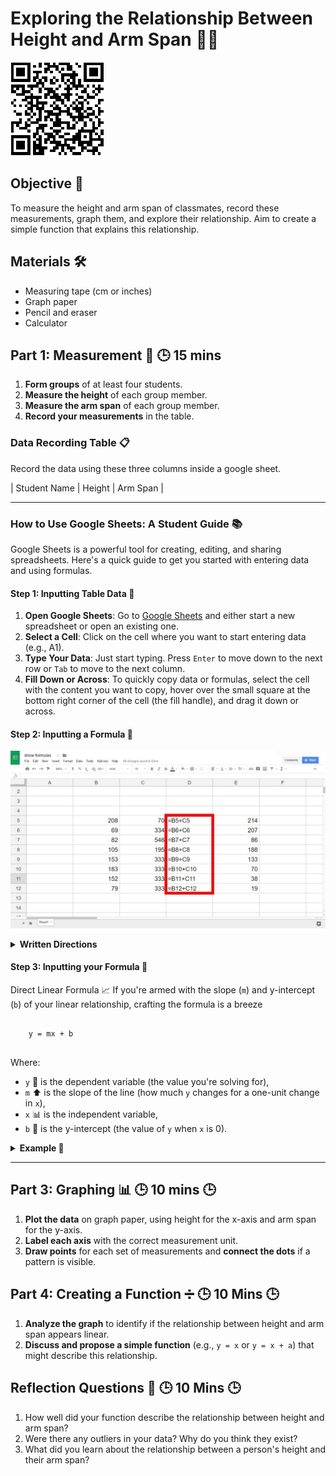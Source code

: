 # Exploring the Relationship Between Height and Arm Span 📏🤲

![qr_link](qr_link.png)

## Objective 🎯
To measure the height and arm span of classmates, record these measurements, graph them, and explore their relationship. Aim to create a simple function that explains this relationship.

## Materials 🛠️
- Measuring tape (cm or inches)
- Graph paper
- Pencil and eraser
- Calculator

## Part 1: Measurement 📐  🕒 15 mins 
1. **Form groups** of at least four students. 
2. **Measure the height** of each group member. 
3. **Measure the arm span** of each group member. 
4. **Record your measurements** in the table. 

### Data Recording Table 📋
Record the data using these three columns inside a google sheet. 

| Student Name | Height | Arm Span |

---

### How to Use Google Sheets: A Student Guide 📚

Google Sheets is a powerful tool for creating, editing, and sharing spreadsheets. Here's a quick guide to get you started with entering data and using formulas.

#### Step 1: Inputting Table Data 📝

1. **Open Google Sheets**: Go to [Google Sheets](https://sheets.google.com) and either start a new spreadsheet or open an existing one.
2. **Select a Cell**: Click on the cell where you want to start entering data (e.g., A1).
3. **Type Your Data**: Just start typing. Press `Enter` to move down to the next row or `Tab` to move to the next column.
4. **Fill Down or Across**: To quickly copy data or formulas, select the cell with the content you want to copy, hover over the small square at the bottom right corner of the cell (the fill handle), and drag it down or across.


#### Step 2: Inputting a Formula 🔢 

![ex2](better_example.jpeg)

<details>
<summary><strong> Written Directions </strong></summary>
  
  1. **Select a Cell for Your Formula**: Click on the cell where you want the result of the formula to appear. <br>
  2. **Start with an Equals Sign**: Every formula begins with an equals sign (`=`). This tells Google Sheets that what follows is a formula.<br>
  3. **Type Your Formula**: After the equals sign, type your formula. For example, to sum numbers in cells A1 through A5, you would type `=SUM(A1:A5)`. <br>
  4. **Press Enter**: Once you've typed your formula, press `Enter` to run it. The cell will now display the result. <br>
     
</details>

#### Step 3: Inputting your Formula 🔢

  Direct Linear Formula 📈 If you're armed with the slope (`m`) and y-intercept (`b`) of 
  your linear relationship, crafting the formula is a breeze

  <pre><code>
    y = mx + b 
  </code></pre>

Where:
- `y` 🎯 is the dependent variable (the value you're solving for),
- `m` ⬆️ is the slope of the line (how much `y` changes for a one-unit change in `x`),
- `x` 📊 is the independent variable,
- `b` 🚩 is the y-intercept (the value of `y` when `x` is 0).



<details>
<summary><strong> Example  🔢</strong></summary>

    Suppose you have a dataset where:
  - X (independent variable) represents hours studied 📚,
  - Y (dependent variable) represents the exam score 📝,
  - and you know that for every hour studied, <br> the exam score increases by 5 points (slope = 5), <br> and the base score (y-intercept) is 50 points. <br>
  
  To calculate the exam score based on hours studied, <br> you would input the following formula in Google Sheets:
  
   =5 * A2 + 50 
</details>


---



## Part 3: Graphing 📊 🕒 10 mins 🕒
1. **Plot the data** on graph paper, using height for the x-axis and arm span for the y-axis. 
2. **Label each axis** with the correct measurement unit. 
3. **Draw points** for each set of measurements and **connect the dots** if a pattern is visible. 

## Part 4: Creating a Function ➗ 🕒 10 Mins 🕒
1. **Analyze the graph** to identify if the relationship between height and arm span appears linear.
2. **Discuss and propose a simple function** (e.g., `y = x` or `y = x + a`) that might describe this relationship. 

## Reflection Questions 🤔 🕒 10 Mins 🕒
1. How well did your function describe the relationship between height and arm span?
2. Were there any outliers in your data? Why do you think they exist?
3. What did you learn about the relationship between a person's height and their arm span?

